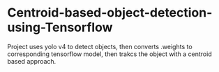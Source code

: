 # Centroid-based-object-detection-using-Tensorflow
Project uses yolo v4 to detect objects, then converts .weights to corresponding tensorflow model, then trakcs the object with a centroid based approach.
